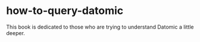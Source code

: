 # how-to-query-datomic
This book is dedicated to those who are trying to understand Datomic a little deeper.
